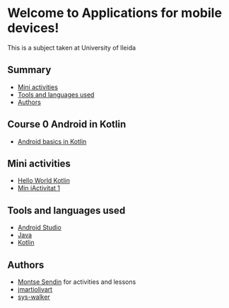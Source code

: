 # Welcome to Applications for mobile devices!

This is a subject taken at University of lleida


## Summary

  - [Mini activities](#mini-activities)
  - [Tools and languages used](#tools-and-languages-used)
  - [Authors](#authors)

## Course 0 Android in Kotlin
  - [Android basics in Kotlin](https://developer.android.com/courses/android-basics-kotlin/course) 
  
## Mini activities
* [Hello World Kotlin](https://github.com/sys-walker/eps_appsformobiledevices/tree/main/HelloAndroidKotlin) 
* [Min iActivitat 1](https://github.com/sys-walker/eps_appsformobiledevices/tree/miniactivitats/Miniactivity1)

## Tools and languages used

  - [Android Studio](https://developer.android.com/studio/intro) 
  - [Java](https://docs.oracle.com/en/java/) 
  - [Kotlin](https://kotlinlang.org/) 

## Authors
  - [Montse Sendin](https://github.com/msendin) for activities and lessons
  - [jmartiolivart](https://github.com/jmartiolivart)
  - [sys-walker](https://github.com/sys-walker)
